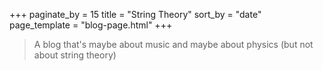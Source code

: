 +++
paginate_by = 15
title = "String Theory"
sort_by = "date"
page_template = "blog-page.html"
+++
> A blog that's maybe about music and maybe about physics (but not about string theory)

